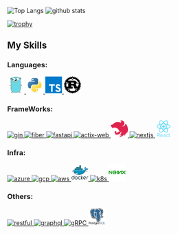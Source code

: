 <p align="left"> 
  <img alt="Top Langs" height="150px" src="https://github-readme-stats.vercel.app/api/top-langs/?username=yamato0211&layout=compact&show_icons=true&theme=dark&hide=html,ruby,css" />
  <img alt="github stats" height="150px" src="https://github-readme-stats.vercel.app/api?username=yamato0211&theme=dark&show_icons=ture" />
</p>

[![trophy](https://github-profile-trophy.vercel.app/?username=yamato0211&theme=onedark&column=7
)](https://github.com/ryo-ma/github-profile-trophy)

<h2 align="left">My Skills</h2>
<h3 align="left">Languages: </h3>
<p align="left">
  <a href="https://golang.org" target="_blank" rel="noreferrer"> <img src="https://raw.githubusercontent.com/devicons/devicon/master/icons/go/go-original.svg" alt="go" width="40" height="40"/> </a> 
  <a href="https://www.python.org" target="_blank" rel="noreferrer"> <img src="https://raw.githubusercontent.com/devicons/devicon/master/icons/python/python-original.svg" alt="python" width="40" height="40"/> </a> 
  <a href="https://www.typescriptlang.org/" target="_blank" rel="noreferrer"> <img src="https://raw.githubusercontent.com/devicons/devicon/master/icons/typescript/typescript-original.svg" alt="typescript" width="40" height="40"/> </a>
  <a href="https://www.rust-lang.org" target="_blank" rel="noreferrer"> <img src="https://raw.githubusercontent.com/devicons/devicon/master/icons/rust/rust-plain.svg" alt="rust" width="40" height="40"/> </a> 
</p>

<h3 align="left">FrameWorks: </h3>
<p align="left"> 
  <a href="https://gin-gonic.com/ja/" target="_blank" rel="noreferrer"> <img src="https://avatars.githubusercontent.com/u/15729372?s=280&v=4" alt="gin" width="40" height="40"/> </a>
  <a href="https://gofiber.io/" target="_blank" rel="noreferrer"> <img src="https://repository-images.githubusercontent.com/234231371/00fd8700-5430-11ea-820b-15fd85b2472c" alt="fiber" width="80" height="40"/> </a>
  <a href="https://fastapi.tiangolo.com/ja/" target="_blank" rel="noreferrer"> <img src="https://cdn.worldvectorlogo.com/logos/fastapi.svg" alt="fastapi" width="40" height="40"/> </a>
  <a href="https://actix.rs/" target="_blank" rel="noreferrer"> <img src="https://avatars.githubusercontent.com/u/32776943?s=200&v=4" alt="actix-web" width="40" height="40"/> </a>
  <a href="https://nestjs.com/" target="_blank" rel="noreferrer"> <img src="https://raw.githubusercontent.com/devicons/devicon/master/icons/nestjs/nestjs-plain.svg" alt="nestjs" width="40" height="40"/> </a> 
  <a href="https://nextjs.org/" target="_blank" rel="noreferrer"> <img src="https://cdn.worldvectorlogo.com/logos/nextjs-2.svg" alt="nextjs" width="40" height="40"/> </a> 
  <a href="https://reactjs.org/" target="_blank" rel="noreferrer"> <img src="https://raw.githubusercontent.com/devicons/devicon/master/icons/react/react-original-wordmark.svg" alt="react" width="40" height="40"/> </a>
</p>

<h3 align="left">Infra: </h3>
<p align="left">
  <a href="https://azure.microsoft.com/en-in/" target="_blank" rel="noreferrer"> <img src="https://www.vectorlogo.zone/logos/microsoft_azure/microsoft_azure-icon.svg" alt="azure" width="40" height="40"/> </a>
  <a href="https://console.cloud.google.com/" target="_blank" rel="noreferrer"> <img src="https://static-00.iconduck.com/assets.00/google-cloud-platform-icon-1024x823-mrdn81d1.png" alt="gcp" width="40" height="40"/> </a>
  <a href="https://aws.amazon.com/jp/" target="_blank" rel="noreferrer"> <img src="https://w7.pngwing.com/pngs/544/61/png-transparent-aws-amazon-web-services-brands-and-logos-icon.png" alt="aws" width="40" height="40"/> </a>
  <a href="https://www.docker.com/" target="_blank" rel="noreferrer"> <img src="https://raw.githubusercontent.com/devicons/devicon/master/icons/docker/docker-original-wordmark.svg" alt="docker" width="40" height="40"/> </a> 
  <a href="https://github.com/kubernetes/kubernetes" target="_blank" rel="noreferrer"> <img src="https://w7.pngwing.com/pngs/190/922/png-transparent-kubernetes-docker-devops-lxc-mongodb-github-blue-logo-symmetry-thumbnail.png" alt="k8s" width="40" height="40"/> </a> 
  <a href="https://www.nginx.com" target="_blank" rel="noreferrer"> <img src="https://raw.githubusercontent.com/devicons/devicon/master/icons/nginx/nginx-original.svg" alt="nginx" width="40" height="40"/> </a> 
</p>

<h3 align="left">Others: </h3>
<p align="left">
  <a href="https://restfulapi.net/" target="_blank" rel="noreferrer"> <img src="https://ps.w.org/custom-wp-rest-api/assets/icon-128x128.png?rev=1975404" alt="restful" width="40" height="40"/> </a>
   <a href="https://graphql.org" target="_blank" rel="noreferrer"> <img src="https://www.vectorlogo.zone/logos/graphql/graphql-icon.svg" alt="graphql" width="40" height="40"/> </a> 
  <a href="https://grpc.io/" target="_blank" rel="noreferrer"> <img src="https://1.bp.blogspot.com/-JLwjxfH_DR8/VmZy5juvXdI/AAAAAAAAB8Q/vAUUsIxOlEk/s1600/image00%2B%25281%2529.png" alt="gRPC" width="60" height="40"/> </a>
  <a href="https://www.postgresql.org" target="_blank" rel="noreferrer"> <img src="https://raw.githubusercontent.com/devicons/devicon/master/icons/postgresql/postgresql-original-wordmark.svg" alt="postgresql" width="40" height="40"/> </a> 
</p>
